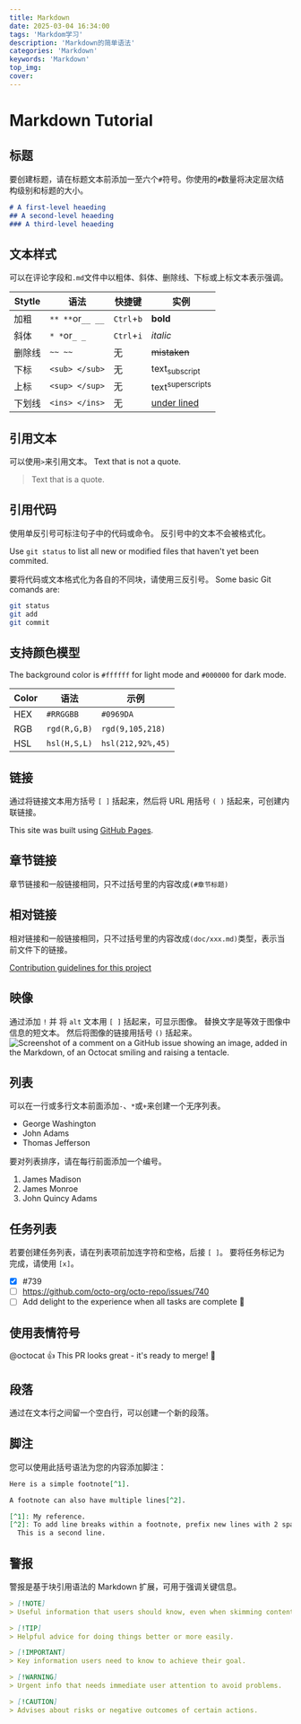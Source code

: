 ```yaml
---
title: Markdown
date: 2025-03-04 16:34:00
tags: 'Markdom学习'
description: 'Markdown的简单语法'
categories: 'Markdown'
keywords: 'Markdown'
top_img:
cover:
---
```

# Markdown Tutorial

## 标题

要创建标题，请在标题文本前添加一至六个`#`符号。你使用的`#`数量将决定层次结构级别和标题的大小。

```md
# A first-level heaeding
## A second-level heaeding
### A third-level heaeding
```

## 文本样式

可以在评论字段和`.md`文件中以粗体、斜体、删除线、下标或上标文本表示强调。

| Stytle | 语法             | 快捷键     | 实例                        |
|--------|------------------|------------|-----------------------------|
| 加粗   | `** **`or`__ __` | `Ctrl`+`b` | **bold**                    |
| 斜体   | `* *`or`_ _`     | `Ctrl`+`i` | *italic*                    |
| 删除线 | `~~ ~~`          | 无         | ~~mistaken~~                |
| 下标   | `<sub> </sub>`   | 无         | text<sub>subscript</sub>    |
| 上标   | `<sup> </sup>`   | 无         | text<sup>superscripts</sup> |
| 下划线 | `<ins> </ins>`   | 无         | <ins>under lined</ins>      |

## 引用文本

可以使用`>`来引用文本。
Text that is not a quote.
>Text that is a quote.

## 引用代码

使用单反引号可标注句子中的代码或命令。 反引号中的文本不会被格式化。

Use `git status` to list all new or modified files that haven't yet been commited.

要将代码或文本格式化为各自的不同块，请使用三反引号。
Some basic Git comands are:

```bash
git status
git add
git commit
```

## 支持颜色模型

The background color is `#ffffff` for light mode and `#000000` for dark mode.

| Color | 语法         | 示例              |
|-------|--------------|-------------------|
| HEX   | `#RRGGBB`    | `#0969DA`         |
| RGB   | `rgd(R,G,B)` | `rgd(9,105,218)`  |
| HSL   | `hsl(H,S,L)` | `hsl(212,92%,45)` |

## 链接

通过将链接文本用方括号 `[ ]` 括起来，然后将 URL 用括号 `( )` 括起来，可创建内联链接。

This site was built using [GitHub Pages](https://pages.github.com/).

## 章节链接

章节链接和一般链接相同，只不过括号里的内容改成`(#章节标题)`

## 相对链接

相对链接和一般链接相同，只不过括号里的内容改成`(doc/xxx.md)`类型，表示当前文件下的链接。

[Contribution guidelines for this project](docs/CONTRIBUTING.md)

## 映像

通过添加 `!` 并 将 `alt` 文本用 `[ ]` 括起来，可显示图像。
替换文字是等效于图像中信息的短文本。 然后将图像的链接用括号 `()` 括起来。
![Screenshot of a comment on a GitHub issue showing an image, added in the Markdown, of an Octocat smiling and raising a tentacle.](https://myoctocat.com/assets/images/base-octocat.svg)

## 列表

可以在一行或多行文本前面添加`-`、`*`或`+`来创建一个无序列表。

- George Washington
- John Adams
- Thomas Jefferson

要对列表排序，请在每行前面添加一个编号。

1. James Madison
2. James Monroe
3. John Quincy Adams

## 任务列表

若要创建任务列表，请在列表项前加连字符和空格，后接 `[ ]`。 要将任务标记为完成，请使用 `[x]`。

- [x] #739
- [ ] <https://github.com/octo-org/octo-repo/issues/740>
- [ ] Add delight to the experience when all tasks are complete 🎉

## 使用表情符号

@octocat 👍 This PR looks great - it's ready to merge! 🤭

## 段落

通过在文本行之间留一个空白行，可以创建一个新的段落。

## 脚注

您可以使用此括号语法为您的内容添加脚注：

```md
Here is a simple footnote[^1].

A footnote can also have multiple lines[^2].

[^1]: My reference.
[^2]: To add line breaks within a footnote, prefix new lines with 2 spaces.
  This is a second line.
```

## 警报

警报是基于块引用语法的 Markdown 扩展，可用于强调关键信息。

```md
> [!NOTE]
> Useful information that users should know, even when skimming content.

> [!TIP]
> Helpful advice for doing things better or more easily.

> [!IMPORTANT]
> Key information users need to know to achieve their goal.

> [!WARNING]
> Urgent info that needs immediate user attention to avoid problems.

> [!CAUTION]
> Advises about risks or negative outcomes of certain actions.
```
